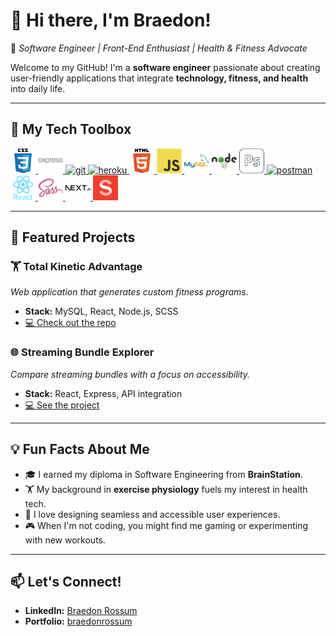 # 👋 Hi there, I'm Braedon!

🌟 _Software Engineer | Front-End Enthusiast | Health & Fitness Advocate_

Welcome to my GitHub! I'm a **software engineer** passionate about creating user-friendly applications that integrate **technology, fitness, and health** into daily life.

----------

## 🔧 My Tech Toolbox

<p align="left">
  <a href="https://www.w3schools.com/css/" target="_blank" rel="noreferrer">
    <img src="https://raw.githubusercontent.com/devicons/devicon/master/icons/css3/css3-original-wordmark.svg" alt="css3" width="40" height="40"/>
  </a>
  <a href="https://expressjs.com" target="_blank" rel="noreferrer">
    <img src="https://raw.githubusercontent.com/devicons/devicon/master/icons/express/express-original-wordmark.svg" alt="express" width="40" height="40"/>
  </a>
  <a href="https://git-scm.com/" target="_blank" rel="noreferrer">
    <img src="https://www.vectorlogo.zone/logos/git-scm/git-scm-icon.svg" alt="git" width="40" height="40"/>
  </a>
  <a href="https://heroku.com" target="_blank" rel="noreferrer">
    <img src="https://www.vectorlogo.zone/logos/heroku/heroku-icon.svg" alt="heroku" width="40" height="40"/>
  </a>
  <a href="https://www.w3.org/html/" target="_blank" rel="noreferrer">
    <img src="https://raw.githubusercontent.com/devicons/devicon/master/icons/html5/html5-original-wordmark.svg" alt="html5" width="40" height="40"/>
  </a>
  <a href="https://developer.mozilla.org/en-US/docs/Web/JavaScript" target="_blank" rel="noreferrer">
    <img src="https://raw.githubusercontent.com/devicons/devicon/master/icons/javascript/javascript-original.svg" alt="javascript" width="40" height="40"/>
  </a>
  <a href="https://www.mysql.com/" target="_blank" rel="noreferrer">
    <img src="https://raw.githubusercontent.com/devicons/devicon/master/icons/mysql/mysql-original-wordmark.svg" alt="mysql" width="40" height="40"/>
  </a>
  <a href="https://nodejs.org" target="_blank" rel="noreferrer">
    <img src="https://raw.githubusercontent.com/devicons/devicon/master/icons/nodejs/nodejs-original-wordmark.svg" alt="nodejs" width="40" height="40"/>
  </a>
  <a href="https://www.photoshop.com/en" target="_blank" rel="noreferrer">
    <img src="https://raw.githubusercontent.com/devicons/devicon/master/icons/photoshop/photoshop-line.svg" alt="photoshop" width="40" height="40"/>
  </a>
  <a href="https://postman.com" target="_blank" rel="noreferrer">
    <img src="https://www.vectorlogo.zone/logos/getpostman/getpostman-icon.svg" alt="postman" width="40" height="40"/>
  </a>
  <a href="https://reactjs.org/" target="_blank" rel="noreferrer">
    <img src="https://raw.githubusercontent.com/devicons/devicon/master/icons/react/react-original-wordmark.svg" alt="react" width="40" height="40"/>
  </a>
  <a href="https://sass-lang.com" target="_blank" rel="noreferrer">
    <img src="https://raw.githubusercontent.com/devicons/devicon/master/icons/sass/sass-original.svg" alt="sass" width="40" height="40"/>
  </a>
  <a href="https://nextjs.org/" target="_blank" rel="noreferrer">
    <img src="https://raw.githubusercontent.com/devicons/devicon/master/icons/nextjs/nextjs-original-wordmark.svg" alt="nextjs" width="40" height="40"/>
  </a>
  <a href="https://www.sanity.io/" target="_blank" rel="noreferrer">
    <img src="https://raw.githubusercontent.com/devicons/devicon/master/icons/sanity/sanity-original.svg" alt="sanity" width="40" height="40"/>
  </a>
</p>

----------

## 🚀 Featured Projects

### 🏋️ **Total Kinetic Advantage**

_Web application that generates custom fitness programs._

-   **Stack:** MySQL, React, Node.js, SCSS
-   [💻 Check out the repo](https://github.com/braedonrossum/total-kinetic-advantage)

### 🌐 **Streaming Bundle Explorer**

_Compare streaming bundles with a focus on accessibility._

-   **Stack:** React, Express, API integration
-   [💻 See the project](https://github.com/braedonrossum/streaming-bundle-explorer)

----------

## 💡 Fun Facts About Me

-   🎓 I earned my diploma in Software Engineering from **BrainStation**.
-   🏋️ My background in **exercise physiology** fuels my interest in health tech.
-   🎨 I love designing seamless and accessible user experiences.
-   🎮 When I'm not coding, you might find me gaming or experimenting with new workouts.

----------

## 📫 Let's Connect!

-   **LinkedIn:** [Braedon Rossum](https://www.linkedin.com/in/braedonrossum)
-   **Portfolio:** [braedonrossum](https://braedonrossum.netlify.app/)

